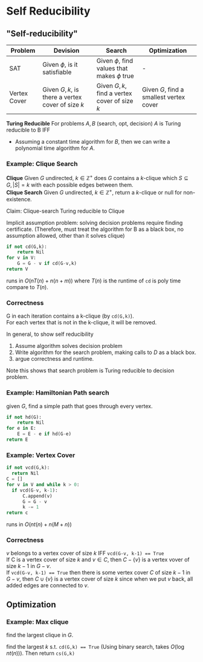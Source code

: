 # Self Reducibility

## "Self-reducibility"

| Problem  |Devision   | Search  |Optimization |
| -------- | --------- | -------- | ------------- |
|SAT     | Given $\phi$, is it satisfiable | Given $\phi$, find values that makes $\phi$ true | - |
|Vertex Cover | Given $G,k$, is there a vertex cover of size $k$ | Given $G,k$, find a vertex cover of size $k$ | Given $G$, find a smallest vertex cover | 

**Turing Reducible** For problems $A,B$ (search, opt, decision) $A$ is Turing reducible to B IFF 
 - Assuming a constant time algorithm for $B$, then we can write a polynomial time algorithm for $A$. 

### Example: Clique Search
**Clique** Given $G$ undirected, $k\in\mathbb{Z}^+$ does $G$ contains a $k$-clique which $S\subseteq G, |S|=k$ with each possible edges between them.  
**Clique Search** Given $G$ undirected, $k\in\mathbb{Z}^+$, return a $k$-clique or null for non-existence. 

Claim: Clique-search Turing reducible to Clique  

Implicit assumption problem: solving decision problems require finding certificate. (Therefore, must treat the algorithm for B as a black box, no assumption allowed, other than it solves clique)

```python title="cs(G,k)"
if not cd(G,k):
    return Nil
for v in V:
    G = G - v if cd(G-v,k) 
return V
```
runs in $O(n T(n) + n(n+m))$ where $T(n)$ is the runtime of `cd` is poly time compare to $T(n)$. 

### Correctness
G in each iteration contains a k-clique (by `cd(G,k)`).  
For each vertex that is not in the k-clique, it will be removed. 

            

In general, to show self reducibility

1. Assume algorithm solves decision problem
2. Write algorithm for the search problem, making calls to $D$ as a black box. 
3. argue correctness and runtime.

Note this shows that search problem is Turing reducible to decision problem.

### Example: Hamiltonian Path search
given $G$, find a simple path that goes through every vertex. 

```python title="hs(G)"
if not hd(G):
    return Nil
for e in E:
    E = E - e if hd(G-e) 
return E
```


### Example: Vertex Cover

```python title="vcs(G,k)"
if not vcd(G,k):
  return Nil
C = []
for v in V and while k > 0:
  if vcd(G-v, k-1):
      C.append(v)
      G = G - v
      k -= 1
return c
```
runs in $O(nt(n)+n(M+n))$

### Correctness
$v$ belongs to a vertex cover of size $k$ IFF `vcd(G-v, k-1) == True`  
If C is a vertex cover of size $k$ and $v\in C$, then $C-\{v\}$ is a vertex vover of size $k-1$ in $G-v$.  
If `vcd(G-v, k-1) == True` then there is some vertex cover $C$ of size $k-1$ in $G-v$, then $C\cup\{v\}$ is a vertex cover of size $k$ since when we put $v$ back, all added edges are connected to $v$.  


## Optimization

### Example: Max clique  
find the largest clique in $G$.  

find the largest $k$ s.t. `cd(G,k) == True` (Using binary search, takes $O(\log n t(n))$). Then return `cs(G,k)`
